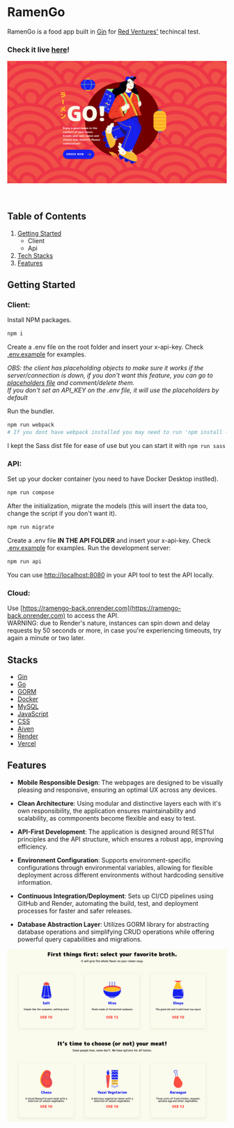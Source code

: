 # RamenGo
RamenGo is a food app built in [Gin](https://github.com/gin-gonic/gin) for [Red Ventures'](https://redventures.com.br/) techincal test.

### Check it live [here](https://ramengo-front.vercel.app/)!

<div align="center">
    
![Alt text](./client/src/assets/prints/print-go.png?raw=true)

</div>

<br/>

## Table of Contents

1. [Getting Started](#start)
    - Client
    - Api
2. [Tech Stacks](#stacks)
3. [Features](#features)

## <a name="start">Getting Started</a>
### Client:
Install NPM packages.

```sh
npm i
```

Create a .env file on the root folder and insert your x-api-key. Check [.env.example](./.env.example) for examples.

*OBS: the client has placeholding objects to make sure it works if the server/connection is down, if you don't want this feature, you can go to [placeholders file](./client/src/scripts/config/placeholders.js) and comment/delete them.*
<br/>
*If you don't set an API_KEY on the .env file, it will use the placeholders by default*

Run the bundler.

```sh
npm run webpack
# If you dont have webpack installed you may need to run 'npm install -g webpack' first
```

I kept the Sass dist file for ease of use but you can start it with ```npm run sass```

### API:

Set up your docker container (you need to have Docker Desktop instlled).

```sh
npm run compose
```

After the initialization, migrate the models (this will insert the data too, change the script if you don't want it).

```sh
npm run migrate
```

Create a .env file **IN THE API FOLDER** and insert your x-api-key. Check [.env.example](./api/.env.example) for examples.
Run the development server:

```sh
npm run api
```

You can use [http://localhost:8080](http://localhost:8080) in your API tool to test the API locally.


### Cloud:
Use [https://ramengo-back.onrender.com](https://ramengo-back.onrender.com) to access the API. 
<br/>
WARNING: due to Render's nature, instances can spin down and delay requests by 50 seconds or more, in case you're experiencing timeouts, try again a minute or two later.

## <a name="stacks">Stacks</a>

- [Gin](https://github.com/gin-gonic/gin)
- [Go](https://go.dev/)
- [GORM](https://gorm.io/index.html/)
- [Docker](https://www.docker.com/)
- [MySQL](https://www.mysql.com/)
- [JavaScript](https://www.javascript.com/)
- [CSS](https://developer.mozilla.org/en-US/docs/Web/CSS)
- [Aiven](https://console.aiven.io/)
- [Render](https://dashboard.render.com/)
- [Vercel](https://vercel.com/)

## <a name="features">Features</a>

- **Mobile Responsible Design**: The webpages are designed to be visually pleasing and responsive, ensuring an optimal UX across any devices.

- **Clean Architecture**: Using modular and distinctive layers each with it's own responsibility, the application ensures maintainability and scalability, as commponents become flexible and easy to test.

- **API-First Development**:  The application is designed around RESTful principles and the API structure, which ensures a robust app, improving efficiency.

- **Environment Configuration**: Supports environment-specific configurations through environmental variables, allowing for flexible deployment across different environments without hardcoding sensitive information.

- **Continuous Integration/Deployment**: Sets up CI/CD pipelines using GitHub and Render, automating the build, test, and deployment processes for faster and safer releases.

- **Database Abstraction Layer**: Utilizes GORM library for abstracting database operations and simplifying CRUD operations while offering powerful query capabilities and migrations.

![Alt text](./client/src/assets/prints/print-main.png?raw=true)
